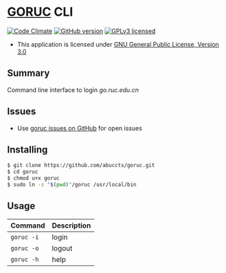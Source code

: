 [GORUC](http://go.ruc.edu.cn) CLI
=================================

[![Code Climate](https://codeclimate.com/github/abuccts/goruc/badges/gpa.svg)](https://codeclimate.com/github/abuccts/goruc)
[![GitHub version](https://badge.fury.io/gh/abuccts%2Fgoruc.svg)](https://badge.fury.io/gh/abuccts%2Fgoruc)
[![GPLv3 licensed](https://img.shields.io/badge/license-GPL%20v3-blue.svg)](https://www.gnu.org/licenses/gpl-3.0-standalone.html)

* This application is licensed under [GNU General Public License, Version 3.0](https://www.gnu.org/licenses/gpl-3.0-standalone.html)

Summary
-------

Command line interface to login *go.ruc.edu.cn*

Issues
------

* Use [goruc issues on GitHub](https://github.com/abuccts/goruc/issues) for open issues

Installing
----------

``` sh
$ git clone https://github.com/abuccts/goruc.git
$ cd goruc
$ chmod u+x goruc
$ sudo ln -s "$(pwd)"/goruc /usr/local/bin
```

Usage
-----
| Command  | Description |
| ------------- | ------------- |
| `goruc -i`  | login  |
| `goruc -o`  | logout  |
| `goruc -h`  | help  |
